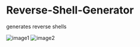 # Reverse-Shell-Generator
generates reverse shells

![image1](https://cdn.discordapp.com/attachments/899410281229344918/1025415355788689428/unknown.png)
![image2](https://cdn.discordapp.com/attachments/899410281229344918/1025415452169617509/unknown.png)

